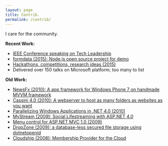 ```yaml
---
layout: page
title: Contrib.
permalink: /contrib/
---
```

I care for the community. 

__Recent Work:__ 

- [IEEE Conference speaking on Tech Leadership](https://www.youtube.com/watch?v=Dttbdo4agr4)
- [formdata (2015): Node.js open source project for demo](https://github.com/tsaqib/formdata)
- [Hackathons, competitions, research ideas (2015)](https://gist.github.com/tsaqib/9a8ded18603881b76a8f)
- Delivered over 150 talks on Microsoft platform; too many to list

__Old Work:__ 

- [NewsFx (2010): A app framework for Windows Phone 7 on handmade MVVM framework](http://newsfx.codeplex.com)
- [Cassini 4.0 (2010): A webserver to host as many folders as websites as you want](http://weblogs.asp.net/tanzimsaqib/announcing-cassini-4-0)
- [Parallelizing Windows Applications in .NET 4.0 (2010)](https://dzone.com/articles/parallelizing-windows)
- [MyStream (2009): Social Lifestreaming with ASP.NET 4.0](http://www.codeproject.com/Articles/38724/MyStream-Social-Lifestreaming-with-ASP-NET)
- [Menu control for ASP.NET MVC 1.0 (2009)](http://weblogs.asp.net/tanzimsaqib/building-a-basic-menu-control-for-asp-net-mvc)
- [DropZone (2009): a database-less secured file storage using dotnetopenid](http://weblogs.asp.net/tanzimsaqib/dropzone-how-i-built-a-database-less-secured-file-storage-using-dotnetopenid)
- [Cloudship (2008): Membership Provider for the Cloud](http://dotnetslackers.com/articles/aspnet/Azure-Cloudship-Membership-Provider-for-the-Cloud.aspx)